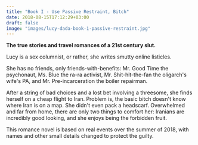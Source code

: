 ```yaml
---
title: "Book I - Use Passive Restraint, Bitch"
date: 2018-08-15T17:12:29+03:00
draft: false
image: "images/lucy-dada-book-1-passive-restraint.jpg"
---
```


**The true stories and travel romances of a 21st century slut.**

Lucy is a sex columnist, or rather, she writes smutty online listicles.

She has no friends, only friends-with-benefits: Mr. Good Time the psychonaut, Ms. Blue the ra-ra activist, Mr. Shit-hit-the-fan the oligarch's wife's PA, and Mr. Pre-incarceration the boiler repairman.

After a string of bad choices and a lost bet involving a threesome, she finds herself on a cheap flight to Iran. Problem is, the basic bitch doesn't know where Iran is on a map. She didn't even pack a headscarf. Overwhelmed and far from home, there are only two things to comfort her: Iranians are incredibly good looking, and she enjoys being the forbidden fruit.

This romance novel is based on real events over the summer of 2018, with names and other small details changed to protect the guilty.
